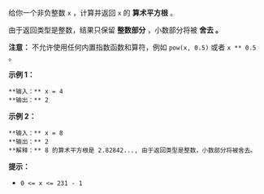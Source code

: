 给你一个非负整数 `x` ，计算并返回 `x` 的 **算术平方根** 。

由于返回类型是整数，结果只保留 **整数部分** ，小数部分将被 **舍去 。**

**注意：** 不允许使用任何内置指数函数和算符，例如 `pow(x, 0.5)` 或者 `x ** 0.5` 。



**示例 1：**

    
    
    **输入：** x = 4
    **输出：** 2
    

**示例 2：**

    
    
    **输入：** x = 8
    **输出：** 2
    **解释：** 8 的算术平方根是 2.82842..., 由于返回类型是整数，小数部分将被舍去。
    



**提示：**

  * `0 <= x <= 231 - 1`

